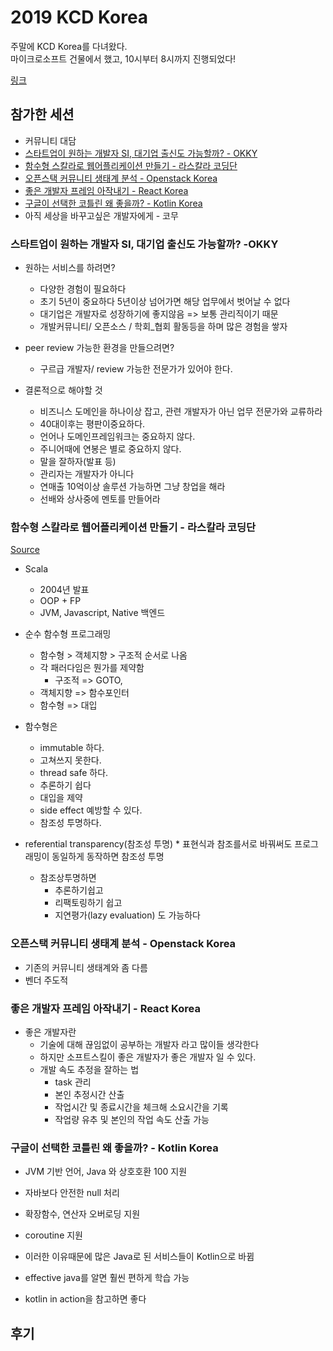 # 2019 KCD Korea

주말에 KCD Korea를 다녀왔다.  
마이크로소프트 건물에서 했고, 10시부터 8시까지 진행되었다! 

[링크](https://kcd2019.festa.io/)

## 참가한 세션
* 커뮤니티 대담	
* [스타트업이 원하는 개발자 SI, 대기업 출신도 가능할까? - OKKY](https://github.com/sehajyang/TIL/blob/master/Seminar/190223-2019-KCD-Korea.md#%EC%8A%A4%ED%83%80%ED%8A%B8%EC%97%85%EC%9D%B4-%EC%9B%90%ED%95%98%EB%8A%94-%EA%B0%9C%EB%B0%9C%EC%9E%90-si-%EB%8C%80%EA%B8%B0%EC%97%85-%EC%B6%9C%EC%8B%A0%EB%8F%84-%EA%B0%80%EB%8A%A5%ED%95%A0%EA%B9%8C--okky
)
* [함수형 스칼라로 웹어플리케이션 만들기 - 라스칼라 코딩단](https://github.com/sehajyang/TIL/blob/master/Seminar/190223-2019-KCD-Korea.md#%ED%95%A8%EC%88%98%ED%98%95-%EC%8A%A4%EC%B9%BC%EB%9D%BC%EB%A1%9C-%EC%9B%B9%EC%96%B4%ED%94%8C%EB%A6%AC%EC%BC%80%EC%9D%B4%EC%85%98-%EB%A7%8C%EB%93%A4%EA%B8%B0---%EB%9D%BC%EC%8A%A4%EC%B9%BC%EB%9D%BC-%EC%BD%94%EB%94%A9%EB%8B%A8
)
* [오픈스택 커뮤니티 생태계 분석 - Openstack Korea](https://github.com/sehajyang/TIL/blob/master/Seminar/190223-2019-KCD-Korea.md#%EC%98%A4%ED%94%88%EC%8A%A4%ED%83%9D-%EC%BB%A4%EB%AE%A4%EB%8B%88%ED%8B%B0-%EC%83%9D%ED%83%9C%EA%B3%84-%EB%B6%84%EC%84%9D---openstack-korea
)
* [좋은 개발자 프레임 아작내기 - React Korea](https://github.com/sehajyang/TIL/blob/master/Seminar/190223-2019-KCD-Korea.md#%EC%A2%8B%EC%9D%80-%EA%B0%9C%EB%B0%9C%EC%9E%90-%ED%94%84%EB%A0%88%EC%9E%84-%EC%95%84%EC%9E%91%EB%82%B4%EA%B8%B0---react-korea
)
* [구글이 선택한 코틀린 왜 좋을까? - Kotlin Korea](https://github.com/sehajyang/TIL/blob/master/Seminar/190223-2019-KCD-Korea.md#%EA%B5%AC%EA%B8%80%EC%9D%B4-%EC%84%A0%ED%83%9D%ED%95%9C-%EC%BD%94%ED%8B%80%EB%A6%B0-%EC%99%9C-%EC%A2%8B%EC%9D%84%EA%B9%8C---kotlin-korea
)
* 아직 세상을 바꾸고싶은 개발자에게 - 코무

### 스타트업이 원하는 개발자 SI, 대기업 출신도 가능할까? -OKKY

* 원하는 서비스를 하려면?
	* 다양한 경험이 필요하다
	* 초기 5년이 중요하다 5년이상 넘어가면 해당 업무에서 벗어날 수 없다
	* 대기업은 개발자로 성장하기에 좋지않음 => 보통 관리직이기 때문
	* 개발커뮤니티/ 오픈소스 / 학회_협회 활동등을 하며 많은 경험을 쌓자
	
* peer review 가능한 환경을 만들으려면?
	* 구르급 개발자/ review 가능한 전문가가 있어야 한다.
	
* 결론적으로 해야할 것
	* 비즈니스 도메인을 하나이상 잡고, 관련 개발자가 아닌 업무 전문가와 교류하라
	* 40대이후는 평판이중요하다.
	* 언어나 도메인프레임워크는 중요하지 않다.
	* 주니어때에 연봉은 별로 중요하지 않다.
	* 말을 잘하자(발표 등)
	* 관리자는 개발자가 아니다
	* 연매출 10억이상 솔루션 가능하면 그냥 창업을 해라
	* 선배와 상사중에 멘토를 만들어라

### 함수형 스칼라로 웹어플리케이션 만들기 - 라스칼라 코딩단
[Source](https://github.com/guersam)

* Scala
    * 2004년 발표
    * OOP + FP
    * JVM, Javascript, Native 백엔드

* 순수 함수형 프로그래밍
    * 함수형 > 객체지향 > 구조적 순서로 나옴
    * 각 패러다임은 뭔가를 제약함
    	* 구조적 => GOTO, 
	* 객체지향 => 함수포인터
	* 함수형 => 대입
	
* 함수형은 
    * immutable 하다.
    * 고쳐쓰지 못한다.
    * thread safe 하다.
    * 추론하기 쉽다
    * 대입을 제약
    * side effect 예방할 수 있다.
    * 참조성 투명하다.
    
* referential transparency(참조성 투명)
        * 표현식과 참조를서로 바꿔써도 프로그래밍이 동일하게 동작하면 참조성 투명
    * 참조상투명하면
        * 추론하기쉽고
        * 리팩토링하기 쉽고
        * 지연평가(lazy evaluation) 도 가능하다

### 오픈스택 커뮤니티 생태계 분석 - Openstack Korea
* 기존의 커뮤니티 생태계와 좀 다름
* 벤더 주도적

### 좋은 개발자 프레임 아작내기 - React Korea
* 좋은 개발자란
    * 기술에 대해 끊임없이 공부하는 개발자 라고 많이들 생각한다
    * 하지만 소프트스킬이 좋은 개발자가 좋은 개발자 일 수 있다.
    * 개발 속도 추정을 잘하는 법
        * task 관리
        * 본인 추정시간 산출
        * 작업시간 및 종료시간을 체크해 소요시간을 기록
        * 작업량 유추 및 본인의 작업 속도 산출 가능
        
### 구글이 선택한 코틀린 왜 좋을까? - Kotlin Korea
* JVM 기반 언어, Java 와 상호호환 100 지원
* 자바보다 안전한 null 처리
* 확장함수, 연산자 오버로딩 지원
* coroutine 지원
* 이러한 이유때문에 많은 Java로 된 서비스들이 Kotlin으로 바뀜

* effective java를 알면 훨씬 편하게 학습 가능
* kotlin in action을 참고하면 좋다

## 후기

